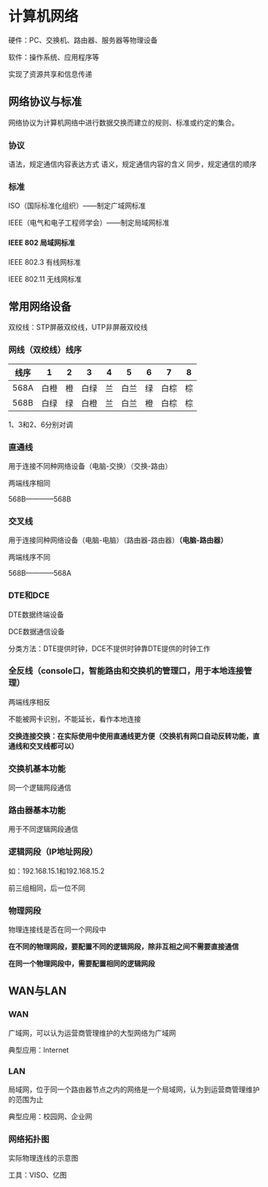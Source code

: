 # 计算机网络

硬件：PC、交换机、路由器、服务器等物理设备

软件：操作系统、应用程序等

实现了资源共享和信息传递

## 网络协议与标准

网络协议为计算机网络中进行数据交换而建立的规则、标准或约定的集合。

### 协议

语法，规定通信内容表达方式
语义，规定通信内容的含义
同步，规定通信的顺序

### 标准

ISO（国际标准化组织）——制定广域网标准

IEEE（电气和电子工程师学会）——制定局域网标准

#### IEEE 802 局域网标准

IEEE 802.3 有线网标准

IEEE 802.11 无线网标准

## 常用网络设备

双绞线：STP屏蔽双绞线，UTP非屏蔽双绞线

### 网线（双绞线）线序

| 线序 | 1    | 2    | 3    | 4    | 5    | 6    | 7    | 8    |
| ---- | ---- | ---- | ---- | ---- | ---- | ---- | ---- | ---- |
| 568A | 白橙 | 橙   | 白绿 | 兰   | 白兰 | 绿   | 白棕 | 棕   |
| 568B | 白绿 | 绿   | 白橙 | 兰   | 白兰 | 橙   | 白棕 | 棕   |

1、3和2、6分别对调

### 直通线

用于连接不同种网络设备（电脑-交换）（交换-路由）

两端线序相同

568B————568B

### 交叉线

用于连接同种网络设备（电脑-电脑）（路由器-路由器）**（电脑-路由器）**

两端线序不同

568B————568A

### DTE和DCE

DTE数据终端设备

DCE数据通信设备

分类方法：DTE提供时钟，DCE不提供时钟靠DTE提供的时钟工作

### 全反线（console口，智能路由和交换机的管理口，用于本地连接管理）

两端线序相反

不能被网卡识别，不能延长，看作本地连接

**交换连接交换：在实际使用中使用直通线更方便（交换机有网口自动反转功能，直通线和交叉线都可以）**

### 交换机基本功能

同一个逻辑网段通信

### 路由器基本功能

用于不同逻辑网段通信

### 逻辑网段（IP地址网段）

如：192.168.15.1和192.168.15.2

前三组相同，后一位不同

### 物理网段

物理连接线是否在同一个网段中

**在不同的物理网段，要配置不同的逻辑网段，除非互相之间不需要直接通信**

**在同一个物理网段中，需要配置相同的逻辑网段**

## WAN与LAN

### WAN

广域网，可以认为运营商管理维护的大型网络为广域网

典型应用：Internet

### LAN

局域网，位于同一个路由器节点之内的网络是一个局域网，认为到运营商管理维护的范围为止

典型应用：校园网、企业网

### 网络拓扑图

实际物理连线的示意图

工具：VISO、亿图